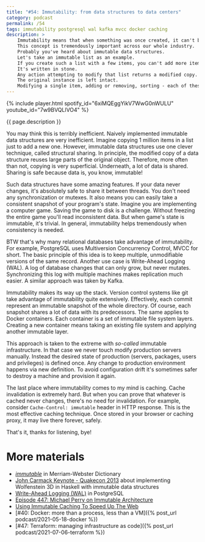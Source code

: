 ```yaml
---
title: "#54: Immutability: from data structures to data centers"
category: podcast
permalink: /54
tags: immutability postgresql wal kafka mvcc docker caching
description: >
    Immutability means that when something was once created, it can't be changed.
    This concept is tremendously important across our whole industry.
    Probably you've heard about immutable data structures.
    Let's take an immutable list as an example.
    If you create such a list with a few items, you can't add more items to that list.
    It's written in stone.
    Any action attempting to modify that list returns a modified copy.
    The original instance is left intact.
    Modifying a single item, adding or removing, sorting - each of these operations return a copy.
---
```


{% include player.html spotify_id="6xiMQEggYikV7WwG0nWULU" youtube_id="7w9BVQLlVO4" %}

{{ page.description }}

You may think this is terribly inefficient.
Naively implemented immutable data structures are very inefficient.
Imagine copying 1 million items in a list just to add a new one.
However, immutable data structures use one clever technique, called structural sharing.
In principle, the modified copy of a data structure reuses large parts of the original object.
Therefore, more often than not, copying is very superficial.
Underneath, a lot of data is shared.
Sharing is safe because data is, you know, immutable!

Such data structures have some amazing features.
If your data never changes, it's absolutely safe to share it between threads.
You don't need any synchronization or mutexes.
It also means you can easily take a consistent snapshot of your program's state.
Imagine you are implementing a computer game.
Saving the game to disk is a challenge.
Without freezing the entire game you'll read inconsistent data.
But when game's state is immutable, it's trivial.
In general, immutability helps tremendously when consistency is needed.

BTW that's why many relational databases take advantage of immutability.
For example, PostgreSQL uses Multiversion Concurrency Control, MVCC for short.
The basic principle of this idea is to keep multiple, unmodifiable versions of the same record.
Another use case is Write-Ahead Logging (WAL).
A log of database changes that can only grow, but never mutates.
Synchronizing this log with multiple machines makes replication much easier.
A similar approach was taken by Kafka.

Immutability makes its way up the stack.
Version control systems like git take advantage of immutability quite extensively.
Effectively, each commit represent an immutable snapshot of the whole directory.
Of course, each snapshot shares a lot of data with its predecessors.
The same applies to Docker containers.
Each container is a set of immutable file system layers.
Creating a new container means taking an existing file system and applying another immutable layer.

This approach is taken to the extreme with _so-called_ immutable infrastructure.
In that case we never touch modify production servers manually.
Instead the desired state of production (servers, packages, users and privileges) is defined once.
Any change to production environment happens via new definition.
To avoid configuration drift it's sometimes safer to destroy a machine and provision it again.

The last place where immutability comes to my mind is caching.
Cache invalidation is extremely hard.
But when you can prove that whatever is cached never changes, there's no need for invalidation.
For example, consider `Cache-Control: immutable` header in HTTP response.
This is the most effective caching technique.
Once stored in your browser or caching proxy, it may live there forever, safely.

That's it, thanks for listening, bye!

# More materials

* [_immutable_](https://www.merriam-webster.com/dictionary/immutable) in Merriam-Webster Dictionary
* [John Carmack Keynote - Quakecon 2013](https://www.youtube.com/watch?v=Uooh0Y9fC_M&t=4660s) about implementing Wolfenstein 3D in Haskell with immutable data structures
* [Write-Ahead Logging (WAL)](https://www.postgresql.org/docs/13/wal-intro.html) in PostgreSQL
* [Episode 447: Michael Perry on Immutable Architecture](https://www.se-radio.net/2021/02/episode-447-michael-perry-on-immutable-architecture/)
* [Using Immutable Caching To Speed Up The Web](https://hacks.mozilla.org/2017/01/using-immutable-caching-to-speed-up-the-web/)
* [#40: Docker: more than a process, less than a VM]({% post_url podcast/2021-05-18-docker %})
* [#47: Terraform: managing infrastructure as code]({% post_url podcast/2021-07-06-terraform %})

